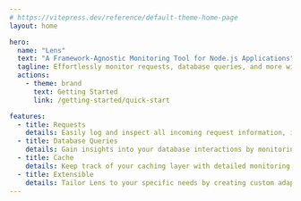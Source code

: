 ```yaml
---
# https://vitepress.dev/reference/default-theme-home-page
layout: home

hero:
  name: "Lens"
  text: "A Framework-Agnostic Monitoring Tool for Node.js Applications"
  tagline: Effortlessly monitor requests, database queries, and more with a beautiful, real-time dashboard.
  actions:
    - theme: brand
      text: Getting Started
      link: /getting-started/quick-start

features:
  - title: Requests
    details: Easily log and inspect all incoming request information, including headers, body, and response.
  - title: Database Queries
    details: Gain insights into your database interactions by monitoring query performance and viewing detailed query information.
  - title: Cache
    details: Keep track of your caching layer with detailed monitoring of cache operations and their performance.
  - title: Extensible
    details: Tailor Lens to your specific needs by creating custom adapters for new frameworks, data stores, and watchers for unique events.
---
```

